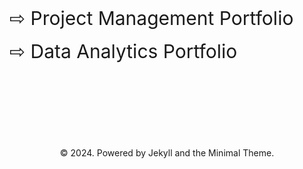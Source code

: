 <br>
<br>
<br>
<br>
<br>
<br>
<br>
<br>
<br>
<a href="https://rifqiazhari.github.io/projects/" style="font-size: 30px; text-decoration: none">⇨ Project Management Portfolio</a>
<br>
<br>
<a href="https://rifqiazhari.github.io/analytics/" style="font-size: 30px; text-decoration: none">⇨ Data Analytics Portfolio</a>
<br>
<br>
<br>
<br>
<br>
<br>
<br>
<br>
<br>
<center>© 2024. Powered by Jekyll and the Minimal Theme.</center>

